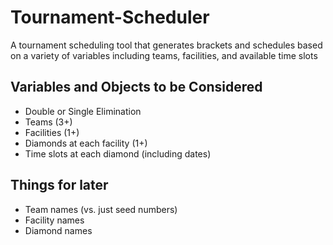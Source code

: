 # Tournament-Scheduler
A tournament scheduling tool that generates brackets and schedules based on a variety of variables including teams, facilities, and available time slots

## Variables and Objects to be Considered
* Double or Single Elimination
* Teams (3+)
* Facilities (1+) 
* Diamonds at each facility (1+)
* Time slots at each diamond (including dates)

## Things for later
* Team names (vs. just seed numbers)
* Facility names
* Diamond names
